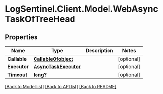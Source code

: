 # LogSentinel.Client.Model.WebAsyncTaskOfTreeHead
## Properties

Name | Type | Description | Notes
------------ | ------------- | ------------- | -------------
**Callable** | [**CallableOfobject**](CallableOfobject.md) |  | [optional] 
**Executor** | [**AsyncTaskExecutor**](AsyncTaskExecutor.md) |  | [optional] 
**Timeout** | **long?** |  | [optional] 

[[Back to Model list]](../README.md#documentation-for-models) [[Back to API list]](../README.md#documentation-for-api-endpoints) [[Back to README]](../README.md)

